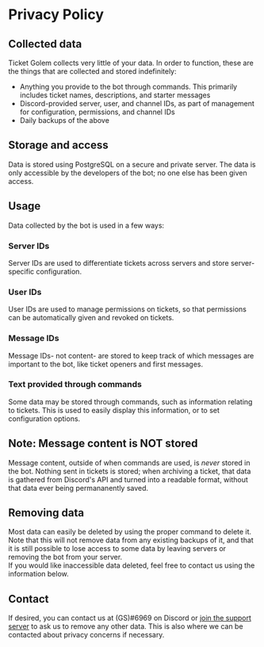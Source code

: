 # Privacy Policy
## Collected data
Ticket Golem collects very little of your data. In order to function, these are the things that are collected and stored indefinitely:
- Anything you provide to the bot through commands. This primarily includes ticket names, descriptions, and starter messages
- Discord-provided server, user, and channel IDs, as part of management for configuration, permissions, and channel IDs 
- Daily backups of the above

## Storage and access
Data is stored using PostgreSQL on a secure and private server. The data is only accessible by the developers of the bot; no one else has been given access.

## Usage
Data collected by the bot is used in a few ways:
### Server IDs
Server IDs are used to differentiate tickets across servers and store server-specific configuration.

### User IDs
User IDs are used to manage permissions on tickets, so that permissions can be automatically given and revoked on tickets.

### Message IDs
Message IDs- not content- are stored to keep track of which messages are important to the bot, like ticket openers and first messages.

### Text provided through commands
Some data may be stored through commands, such as information relating to tickets. This is used to easily display this information, or to set configuration options.

## Note: Message content is NOT stored

Message content, outside of when commands are used, is *never* stored in the bot. Nothing sent in tickets is stored; when archiving a ticket, that data is gathered from Discord's API and turned into a readable format, without that data ever being permananently saved.

## Removing data
Most data can easily be deleted by using the proper command to delete it. Note that this will not remove data from any existing backups of it, and that it is still possible to lose access to some data by leaving servers or removing the bot from your server.  
If you would like inaccessible data deleted, feel free to contact us using the information below.

## Contact
If desired, you can contact us at (GS)#6969 on Discord or [join the support server](https://discord.gg/EvDmXGt) to ask us to remove any other data. This is also where we can be contacted about privacy concerns if necessary.